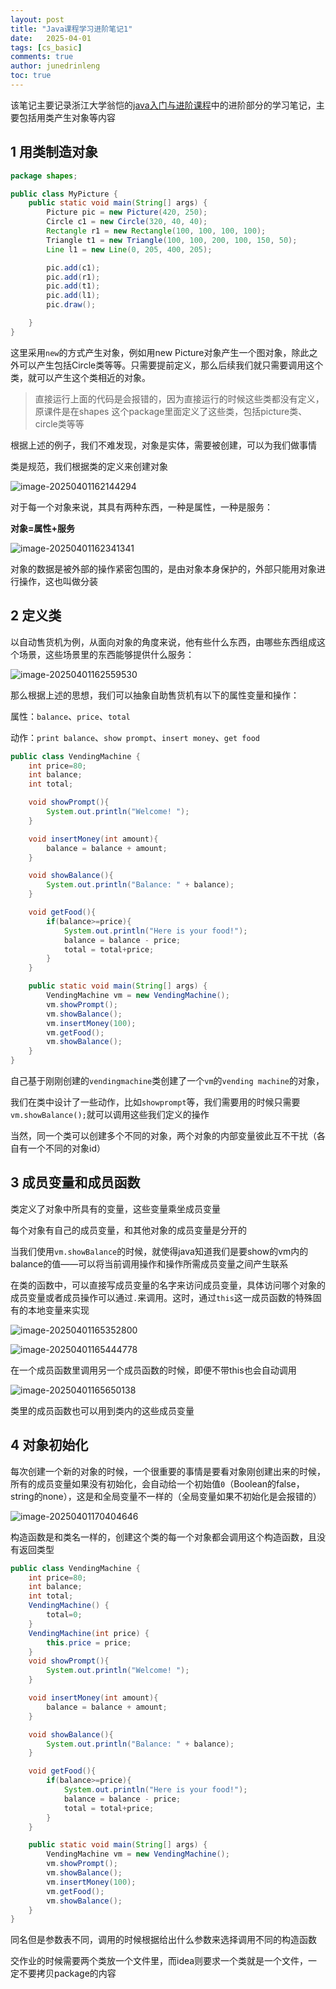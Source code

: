 ```yaml
---
layout: post
title: "Java课程学习进阶笔记1"
date:   2025-04-01
tags: [cs_basic]
comments: true
author: junedrinleng
toc: true
---
```


该笔记主要记录浙江大学翁恺的[java入门与进阶课程](https://www.bilibili.com/video/BV1wL411L7A3?p=3)中的进阶部分的学习笔记，主要包括用类产生对象等内容
<!-- more -->

## 1 用类制造对象

~~~Java
package shapes;

public class MyPicture {
    public static void main(String[] args) {
        Picture pic = new Picture(420, 250);
        Circle c1 = new Circle(320, 40, 40);
        Rectangle r1 = new Rectangle(100, 100, 100, 100);
        Triangle t1 = new Triangle(100, 100, 200, 100, 150, 50);
        Line l1 = new Line(0, 205, 400, 205);

        pic.add(c1);
        pic.add(r1);
        pic.add(t1);
        pic.add(l1);
        pic.draw();

    }
}

~~~

这里采用`new`的方式产生对象，例如用new Picture对象产生一个图对象，除此之外可以产生包括Circle类等等。只需要提前定义，那么后续我们就只需要调用这个类，就可以产生这个类相近的对象。

> 直接运行上面的代码是会报错的，因为直接运行的时候这些类都没有定义，原课件是在shapes 这个package里面定义了这些类，包括picture类、circle类等等

根据上述的例子，我们不难发现，对象是实体，需要被创建，可以为我们做事情

类是规范，我们根据类的定义来创建对象

![image-20250401162144294](./2025-04-01-java_notes_advanced_1.assets/image-20250401162144294.png)

对于每一个对象来说，其具有两种东西，一种是属性，一种是服务：

**对象=属性+服务**

![image-20250401162341341](./2025-04-01-java_notes_advanced_1.assets/image-20250401162341341.png)

对象的数据是被外部的操作紧密包围的，是由对象本身保护的，外部只能用对象进行操作，这也叫做分装

## 2 定义类

以自动售货机为例，从面向对象的角度来说，他有些什么东西，由哪些东西组成这个场景，这些场景里的东西能够提供什么服务：

![image-20250401162559530](./2025-04-01-java_notes_advanced_1.assets/image-20250401162559530.png)

那么根据上述的思想，我们可以抽象自助售货机有以下的属性变量和操作：

属性：`balance`、`price`、`total`

动作：`print balance`、`show prompt`、`insert money`、`get food`

~~~java
public class VendingMachine {
    int price=80;
    int balance;
    int total;

    void showPrompt(){
        System.out.println("Welcome! ");
    }

    void insertMoney(int amount){
        balance = balance + amount;
    }

    void showBalance(){
        System.out.println("Balance: " + balance);
    }

    void getFood(){
        if(balance>=price){
            System.out.println("Here is your food!");
            balance = balance - price;
            total = total+price;
        }
    }

    public static void main(String[] args) {
        VendingMachine vm = new VendingMachine();
        vm.showPrompt();
        vm.showBalance();
        vm.insertMoney(100);
        vm.getFood();
        vm.showBalance();
    }
}

~~~

自己基于刚刚创建的`vendingmachine`类创建了一个`vm`的`vending machine`的对象，

我们在类中设计了一些动作，比如`showprompt`等，我们需要用的时候只需要`vm.showBalance();`就可以调用这些我们定义的操作

当然，同一个类可以创建多个不同的对象，两个对象的内部变量彼此互不干扰（各自有一个不同的对象id）

## 3 成员变量和成员函数

类定义了对象中所具有的变量，这些变量乘坐成员变量

每个对象有自己的成员变量，和其他对象的成员变量是分开的

当我们使用`vm.showBalance`的时候，就使得java知道我们是要show的vm内的balance的值——可以将当前调用操作和操作所需成员变量之间产生联系

在类的函数中，可以直接写成员变量的名字来访问成员变量，具体访问哪个对象的成员变量或者成员操作可以通过`.`来调用。这时，通过`this`这一成员函数的特殊固有的本地变量来实现

![image-20250401165352800](./2025-04-01-java_notes_advanced_1.assets/image-20250401165352800.png)

![image-20250401165444778](./2025-04-01-java_notes_advanced_1.assets/image-20250401165444778.png)

在一个成员函数里调用另一个成员函数的时候，即便不带this也会自动调用

![image-20250401165650138](./2025-04-01-java_notes_advanced_1.assets/image-20250401165650138.png)

类里的成员函数也可以用到类内的这些成员变量

## 4 对象初始化

每次创建一个新的对象的时候，一个很重要的事情是要看对象刚创建出来的时候，所有的成员变量如果没有初始化，会自动给一个初始值`0`（Boolean的false，string的none），这是和全局变量不一样的（全局变量如果不初始化是会报错的）

![image-20250401170404646](./2025-04-01-java_notes_advanced_1.assets/image-20250401170404646.png)

构造函数是和类名一样的，创建这个类的每一个对象都会调用这个构造函数，且没有返回类型

~~~java
public class VendingMachine {
    int price=80;
    int balance;
    int total;
    VendingMachine() {
        total=0;
    }
    VendingMachine(int price) {
        this.price = price;
    }
    void showPrompt(){
        System.out.println("Welcome! ");
    }

    void insertMoney(int amount){
        balance = balance + amount;
    }

    void showBalance(){
        System.out.println("Balance: " + balance);
    }

    void getFood(){
        if(balance>=price){
            System.out.println("Here is your food!");
            balance = balance - price;
            total = total+price;
        }
    }

    public static void main(String[] args) {
        VendingMachine vm = new VendingMachine();
        vm.showPrompt();
        vm.showBalance();
        vm.insertMoney(100);
        vm.getFood();
        vm.showBalance();
    }
}

~~~

同名但是参数表不同，调用的时候根据给出什么参数来选择调用不同的构造函数

交作业的时候需要两个类放一个文件里，而idea则要求一个类就是一个文件，一定不要拷贝package的内容
